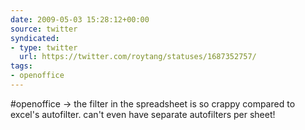 ```yaml
---
date: 2009-05-03 15:28:12+00:00
source: twitter
syndicated:
- type: twitter
  url: https://twitter.com/roytang/statuses/1687352757/
tags:
- openoffice
---
```


#openoffice -&gt; the filter in the spreadsheet is so crappy compared to excel's autofilter. can't even have separate autofilters per sheet!